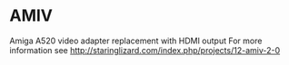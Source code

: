# AMIV
Amiga A520 video adapter replacement with HDMI output
For more information see http://staringlizard.com/index.php/projects/12-amiv-2-0 

